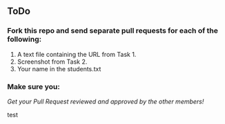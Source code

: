 ## ToDo

### Fork this repo and send separate pull requests for each of the following:
1. A text file containing the URL from Task 1.
1. Screenshot from Task 2.
1. Your name in the students.txt

### Make sure you:
*Get your Pull Request reviewed and approved by the other members!*

test
